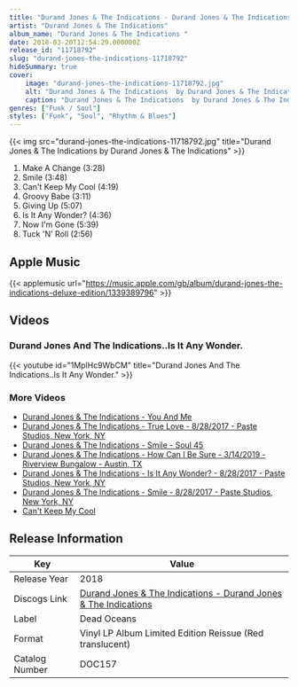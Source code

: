 ```yaml
---
title: "Durand Jones & The Indications - Durand Jones & The Indications "
artist: "Durand Jones & The Indications"
album_name: "Durand Jones & The Indications "
date: 2018-03-20T12:54:29.000000Z
release_id: "11718792"
slug: "durand-jones-the-indications-11718792"
hideSummary: true
cover:
    image: "durand-jones-the-indications-11718792.jpg"
    alt: "Durand Jones & The Indications  by Durand Jones & The Indications"
    caption: "Durand Jones & The Indications  by Durand Jones & The Indications"
genres: ["Funk / Soul"]
styles: ["Funk", "Soul", "Rhythm & Blues"]
---
```


{{< img src="durand-jones-the-indications-11718792.jpg" title="Durand Jones & The Indications  by Durand Jones & The Indications" >}}

<!-- section break -->

1. Make A Change (3:28)
2. Smile (3:48)
3. Can't Keep My Cool (4:19)
4. Groovy Babe (3:11)
5. Giving Up (5:07)
6. Is It Any Wonder? (4:36)
7. Now I'm Gone  (5:39)
8. Tuck 'N' Roll (2:56)

<!-- section break -->




## Apple Music
{{< applemusic url="https://music.apple.com/gb/album/durand-jones-the-indications-deluxe-edition/1339389796" >}}





## Videos
### Durand Jones And The Indications..Is It Any Wonder.
{{< youtube id="1MplHc9WbCM" title="Durand Jones And The Indications..Is It Any Wonder." >}}<br>

### More Videos

- [Durand Jones & The Indications - You And Me](https://www.youtube.com/watch?v=zc6HnutjZCc)
- [Durand Jones & The Indications - True Love - 8/28/2017 - Paste Studios, New York, NY](https://www.youtube.com/watch?v=hZ0y76RQiuQ)
- [Durand Jones & The Indications - Smile - Soul 45](https://www.youtube.com/watch?v=rjb010wGS-k)
- [Durand Jones & The Indications - How Can I Be Sure - 3/14/2019 - Riverview Bungalow - Austin, TX](https://www.youtube.com/watch?v=eRN73fnvluU)
- [Durand Jones & The Indications - Is It Any Wonder? - 8/28/2017 - Paste Studios, New York, NY](https://www.youtube.com/watch?v=hIHxDxTcuDk)
- [Durand Jones & The Indications - Smile - 8/28/2017 - Paste Studios, New York, NY](https://www.youtube.com/watch?v=tnaq5ObKVSs)
- [Can't Keep My Cool](https://www.youtube.com/watch?v=NgzG4XYcgcU)


## Release Information
|  Key           | Value                                                |
| ---------------| ---------------------------------------------------- |
| Release Year   | 2018                                   |
| Discogs Link   | [Durand Jones & The Indications - Durand Jones & The Indications ](https://www.discogs.com/release/11718792-Durand-Jones-The-Indications-Durand-Jones-The-Indications-) |
| Label          | Dead Oceans |
| Format         | Vinyl LP Album Limited Edition Reissue (Red translucent) |
| Catalog Number | DOC157 |
